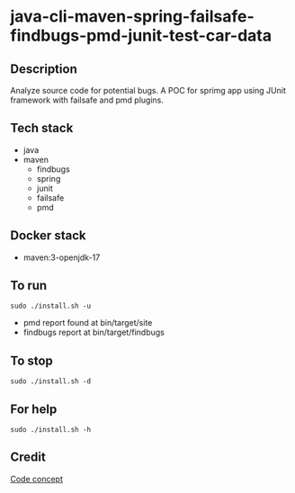 # java-cli-maven-spring-failsafe-findbugs-pmd-junit-test-car-data

## Description
Analyze source code for potential bugs.
A POC for sprimg app using JUnit
framework with failsafe and
pmd plugins.

## Tech stack
- java
- maven
	- findbugs
  - spring
  - junit
  - failsafe
  - pmd

## Docker stack
- maven:3-openjdk-17

## To run
`sudo ./install.sh -u`
- pmd report found at bin/target/site
- findbugs report at bin/target/findbugs

## To stop
`sudo ./install.sh -d`

## For help
`sudo ./install.sh -h`

## Credit
[Code concept](https://github.com/eugenp/tutorials/tree/master/maven-modules/maven-integration-test)
